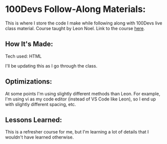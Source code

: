 <h1>100Devs Follow-Along Materials: </h1>

<p>This is where I store the code I make while following along with 100Devs live class material. Course taught by Leon Noel.  Link to the course <a href="https://leonnoel.com/100devs/">here</a>.</p>
<h2>How It's Made:</h2>
<p>Tech used: HTML</p>
<p>I'll be updating this as I go through the class.</p>
<h2>Optimizations:</h2>
<p>At some points I'm using slightly different methods than Leon.  For example, I'm using vi as my code editor (instead of VS Code like Leon), so I end up with slightly different spacing, etc.</p>
<h2>Lessons Learned:</h2>
<p>This is a refresher course for me, but I'm learning a lot of details that I wouldn't have learned otherwise.</p>
